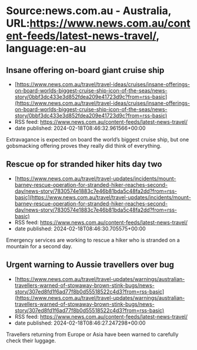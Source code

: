 # Source:news.com.au - Australia, URL:https://www.news.com.au/content-feeds/latest-news-travel/, language:en-au

## Insane offering on-board giant cruise ship
 - [https://www.news.com.au/travel/travel-ideas/cruises/insane-offerings-on-board-worlds-biggest-cruise-ship-icon-of-the-seas/news-story/0bbf3dc433e3d852fdea209e41723d9c?from=rss-basic](https://www.news.com.au/travel/travel-ideas/cruises/insane-offerings-on-board-worlds-biggest-cruise-ship-icon-of-the-seas/news-story/0bbf3dc433e3d852fdea209e41723d9c?from=rss-basic)
 - RSS feed: https://www.news.com.au/content-feeds/latest-news-travel/
 - date published: 2024-02-18T08:46:32.961566+00:00

Extravagance is expected on board the world’s biggest cruise ship, but one gobsmacking offering proves they really did think of everything.

## Rescue op for stranded hiker hits day two
 - [https://www.news.com.au/travel/travel-updates/incidents/mount-barney-rescue-operation-for-stranded-hiker-reaches-second-day/news-story/7830574e1883c7e46b81bda5c48fa2dd?from=rss-basic](https://www.news.com.au/travel/travel-updates/incidents/mount-barney-rescue-operation-for-stranded-hiker-reaches-second-day/news-story/7830574e1883c7e46b81bda5c48fa2dd?from=rss-basic)
 - RSS feed: https://www.news.com.au/content-feeds/latest-news-travel/
 - date published: 2024-02-18T08:46:30.705575+00:00

Emergency services are working to rescue a hiker who is stranded on a mountain for a second day.

## Urgent warning to Aussie travellers over bug
 - [https://www.news.com.au/travel/travel-updates/warnings/australian-travellers-warned-of-stowaway-brown-stink-bugs/news-story/307ed8fd1f6ad77f8b0d55518522c4d3?from=rss-basic](https://www.news.com.au/travel/travel-updates/warnings/australian-travellers-warned-of-stowaway-brown-stink-bugs/news-story/307ed8fd1f6ad77f8b0d55518522c4d3?from=rss-basic)
 - RSS feed: https://www.news.com.au/content-feeds/latest-news-travel/
 - date published: 2024-02-18T08:46:27.247298+00:00

Travellers returning from Europe or Asia have been warned to carefully check their luggage.

